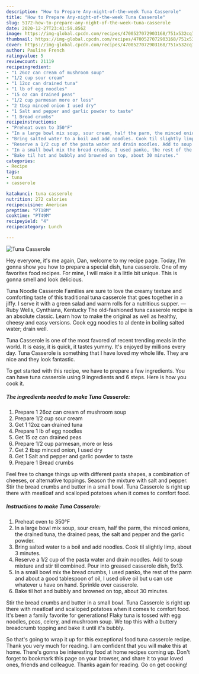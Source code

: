 ```yaml
---
description: "How to Prepare Any-night-of-the-week Tuna Casserole"
title: "How to Prepare Any-night-of-the-week Tuna Casserole"
slug: 5172-how-to-prepare-any-night-of-the-week-tuna-casserole
date: 2020-12-27T23:41:59.856Z
image: https://img-global.cpcdn.com/recipes/4700527072903168/751x532cq70/tuna-casserole-recipe-main-photo.jpg
thumbnail: https://img-global.cpcdn.com/recipes/4700527072903168/751x532cq70/tuna-casserole-recipe-main-photo.jpg
cover: https://img-global.cpcdn.com/recipes/4700527072903168/751x532cq70/tuna-casserole-recipe-main-photo.jpg
author: Pauline French
ratingvalue: 5
reviewcount: 21119
recipeingredient:
- "1 26oz can cream of mushroom soup"
- "1/2 cup sour cream"
- "1 12oz can drained tuna"
- "1 lb of egg noodles"
- "15 oz can drained peas"
- "1/2 cup parmesan more or less"
- "2 tbsp minced onion I used dry"
- "1 Salt and pepper and garlic powder to taste"
- "1 Bread crumbs"
recipeinstructions:
- "Preheat oven to 350°F"
- "In a large bowl mix soup, sour cream, half the parm, the minced onions, the drained tuna, the drained peas, the salt and pepper and the garlic powder."
- "Bring salted water to a boil and add noodles. Cook til slightly limp, about 3 minutes."
- "Reserve a 1/2 cup of the pasta water and drain noodles. Add to soup mixture and stir til combined. Pour into greased casserole dish, 9x13."
- "In a small bowl mix the bread crumbs, I used panko, the rest of the parm and about a good tablespoon of oil, I used olive oil but u can use whatever u have on hand. Sprinkle over casserole."
- "Bake til hot and bubbly and browned on top, about 30 minutes."
categories:
- Recipe
tags:
- tuna
- casserole

katakunci: tuna casserole 
nutrition: 272 calories
recipecuisine: American
preptime: "PT18M"
cooktime: "PT49M"
recipeyield: "4"
recipecategory: Lunch

---
```



![Tuna Casserole](https://img-global.cpcdn.com/recipes/4700527072903168/751x532cq70/tuna-casserole-recipe-main-photo.jpg)

Hey everyone, it's me again, Dan, welcome to my recipe page. Today, I'm gonna show you how to prepare a special dish, tuna casserole. One of my favorites food recipes. For mine, I will make it a little bit unique. This is gonna smell and look delicious.

Tuna Noodle Casserole Families are sure to love the creamy texture and comforting taste of this traditional tuna casserole that goes together in a jiffy. I serve it with a green salad and warm rolls for a nutritious supper. —Ruby Wells, Cynthiana, Kentucky The old-fashioned tuna casserole recipe is an absolute classic. Learn how to make the original as well as healthy, cheesy and easy versions. Cook egg noodles to al dente in boiling salted water; drain well.

Tuna Casserole is one of the most favored of recent trending meals in the world. It is easy, it is quick, it tastes yummy. It's enjoyed by millions every day. Tuna Casserole is something that I have loved my whole life. They are nice and they look fantastic.


To get started with this recipe, we have to prepare a few ingredients. You can have tuna casserole using 9 ingredients and 6 steps. Here is how you cook it.

<!--inarticleads1-->

##### The ingredients needed to make Tuna Casserole:

1. Prepare 1 26oz can cream of mushroom soup
1. Prepare 1/2 cup sour cream
1. Get 1 12oz can drained tuna
1. Prepare 1 lb of egg noodles
1. Get 15 oz can drained peas
1. Prepare 1/2 cup parmesan, more or less
1. Get 2 tbsp minced onion, I used dry
1. Get 1 Salt and pepper and garlic powder to taste
1. Prepare 1 Bread crumbs


Feel free to change things up with different pasta shapes, a combination of cheeses, or alternative toppings. Season the mixture with salt and pepper. Stir the bread crumbs and butter in a small bowl. Tuna Casserole is right up there with meatloaf and scalloped potatoes when it comes to comfort food. 

<!--inarticleads2-->

##### Instructions to make Tuna Casserole:

1. Preheat oven to 350°F
1. In a large bowl mix soup, sour cream, half the parm, the minced onions, the drained tuna, the drained peas, the salt and pepper and the garlic powder.
1. Bring salted water to a boil and add noodles. Cook til slightly limp, about 3 minutes.
1. Reserve a 1/2 cup of the pasta water and drain noodles. Add to soup mixture and stir til combined. Pour into greased casserole dish, 9x13.
1. In a small bowl mix the bread crumbs, I used panko, the rest of the parm and about a good tablespoon of oil, I used olive oil but u can use whatever u have on hand. Sprinkle over casserole.
1. Bake til hot and bubbly and browned on top, about 30 minutes.


Stir the bread crumbs and butter in a small bowl. Tuna Casserole is right up there with meatloaf and scalloped potatoes when it comes to comfort food. It&#39;s been a family favorite for generations! Flaky tuna is tossed with egg noodles, peas, celery, and mushroom soup. We top this with a buttery breadcrumb topping and bake it until it&#39;s bubbly. 

So that's going to wrap it up for this exceptional food tuna casserole recipe. Thank you very much for reading. I am confident that you will make this at home. There's gonna be interesting food at home recipes coming up. Don't forget to bookmark this page on your browser, and share it to your loved ones, friends and colleague. Thanks again for reading. Go on get cooking!

